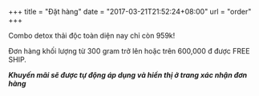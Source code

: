 +++
title = "Đặt hàng"
date = "2017-03-21T21:52:24+08:00"
url = "order"
+++

Combo detox thải độc toàn diện nay chỉ còn 959k!

Đơn hàng khối lượng từ 300 gram trở lên hoặc trên 600,000 đ được FREE SHIP.

**_Khuyến mãi sẽ được tự động áp dụng và hiển thị ở trang xác nhận đơn hàng_**